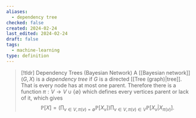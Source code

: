 ```yaml
---
aliases:
  - dependency tree
checked: false
created: 2024-02-24
last_edited: 2024-02-24
draft: false
tags:
  - machine-learning
type: definition
---
```

>[!tldr] Dependency Trees (Bayesian Network)
>A [[Bayesian network]] $(G, X)$ is a *dependency tree* if $G$ is a directed [[Tree (graph)|tree]]. That is every node has at most one parent. Therefore there is a function $\pi: V \rightarrow V \cup \{\emptyset\}$ which defines every vertices parent or lack of it, which gives
>$$\mathbb{P}[X] = \left ( \prod_{v \in V, \pi(v) = \emptyset} \mathbb{P}[X_v] \right ) \prod_{v \in V, \pi(v) \in V} \mathbb{P}[X_v \vert X_{\pi(v)}].$$
>

